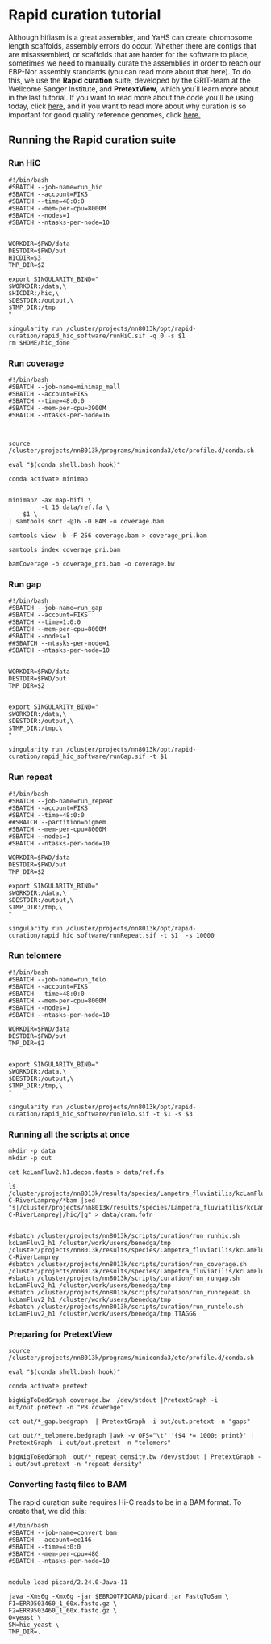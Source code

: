 # Rapid curation tutorial

Although hifiasm is a great assembler, and YaHS can create chromosome length scaffolds, assembly errors do occur. Whether there are contigs that are misassembled, or scaffolds that are harder for the software to place, sometimes we need to manually curate the assemblies in order to reach our EBP-Nor assembly standards (you can read more about that here). To do this, we use the **Rapid curation** suite, developed by the GRIT-team at the Wellcome Sanger Institute, and **PretextView**, which you´ll learn more about in the last tutorial. If you want to read more about the code you´ll be using today, click [here](https://gitlab.com/wtsi-grit/rapid-curation/-/blob/main/README_software.md), and if you want to read more about why curation is so important for good quality reference genomes, click [here.](https://academic.oup.com/gigascience/article/10/1/giaa153/6072294) 

## Running the Rapid curation suite

### Run HiC

```
#!/bin/bash
#SBATCH --job-name=run_hic
#SBATCH --account=FIKS
#SBATCH --time=48:0:0
#SBATCH --mem-per-cpu=8000M
#SBATCH --nodes=1
#SBATCH --ntasks-per-node=10


WORKDIR=$PWD/data
DESTDIR=$PWD/out
HICDIR=$3                                                            
TMP_DIR=$2

export SINGULARITY_BIND="
$WORKDIR:/data,\
$HICDIR:/hic,\
$DESTDIR:/output,\
$TMP_DIR:/tmp
"

singularity run /cluster/projects/nn8013k/opt/rapid-curation/rapid_hic_software/runHiC.sif -q 0 -s $1
rm $HOME/hic_done
```

### Run coverage

```
#!/bin/bash
#SBATCH --job-name=minimap_mall
#SBATCH --account=FIKS
#SBATCH --time=48:0:0
#SBATCH --mem-per-cpu=3900M
#SBATCH --ntasks-per-node=16



source /cluster/projects/nn8013k/programs/miniconda3/etc/profile.d/conda.sh

eval "$(conda shell.bash hook)"

conda activate minimap


minimap2 -ax map-hifi \
         -t 16 data/ref.fa \
	$1 \
| samtools sort -@16 -O BAM -o coverage.bam

samtools view -b -F 256 coverage.bam > coverage_pri.bam

samtools index coverage_pri.bam

bamCoverage -b coverage_pri.bam -o coverage.bw
```


### Run gap

```
#!/bin/bash
#SBATCH --job-name=run_gap
#SBATCH --account=FIKS
#SBATCH --time=1:0:0
#SBATCH --mem-per-cpu=8000M
#SBATCH --nodes=1
##SBATCH --ntasks-per-node=1
#SBATCH --ntasks-per-node=10


WORKDIR=$PWD/data
DESTDIR=$PWD/out
TMP_DIR=$2


export SINGULARITY_BIND="
$WORKDIR:/data,\
$DESTDIR:/output,\
$TMP_DIR:/tmp,\
"

singularity run /cluster/projects/nn8013k/opt/rapid-curation/rapid_hic_software/runGap.sif -t $1
```


### Run repeat

```
#!/bin/bash
#SBATCH --job-name=run_repeat
#SBATCH --account=FIKS
#SBATCH --time=48:0:0
##SBATCH --partition=bigmem
#SBATCH --mem-per-cpu=8000M
#SBATCH --nodes=1
#SBATCH --ntasks-per-node=10

WORKDIR=$PWD/data
DESTDIR=$PWD/out
TMP_DIR=$2  

export SINGULARITY_BIND="
$WORKDIR:/data,\
$DESTDIR:/output,\
$TMP_DIR:/tmp,\
"

singularity run /cluster/projects/nn8013k/opt/rapid-curation/rapid_hic_software/runRepeat.sif -t $1  -s 10000
```


### Run telomere

```
#!/bin/bash
#SBATCH --job-name=run_telo
#SBATCH --account=FIKS
#SBATCH --time=48:0:0
#SBATCH --mem-per-cpu=8000M
#SBATCH --nodes=1
#SBATCH --ntasks-per-node=10

WORKDIR=$PWD/data
DESTDIR=$PWD/out
TMP_DIR=$2


export SINGULARITY_BIND="
$WORKDIR:/data,\
$DESTDIR:/output,\
$TMP_DIR:/tmp,\
"

singularity run /cluster/projects/nn8013k/opt/rapid-curation/rapid_hic_software/runTelo.sif -t $1 -s $3
```


### Running all the scripts at once

```
mkdir -p data
mkdir -p out

cat kcLamFluv2.h1.decon.fasta > data/ref.fa 

ls /cluster/projects/nn8013k/results/species/Lampetra_fluviatilis/kcLamFluv2/genomic_data/hic/Sample_Omni-C-RiverLamprey/*bam |sed "s|/cluster/projects/nn8013k/results/species/Lampetra_fluviatilis/kcLamFluv2/genomic_data/hic/Sample_Omni-C-RiverLamprey|/hic/|g" > data/cram.fofn


#sbatch /cluster/projects/nn8013k/scripts/curation/run_runhic.sh kcLamFluv2_h1 /cluster/work/users/benedga/tmp /cluster/projects/nn8013k/results/species/Lampetra_fluviatilis/kcLamFluv2/genomic_data/hic/Sample_Omni-C-RiverLamprey
#sbatch /cluster/projects/nn8013k/scripts/curation/run_coverage.sh  /cluster/projects/nn8013k/results/species/Lampetra_fluviatilis/kcLamFluv2/genomic_data/pacbio/hifiadapterfilt/concat.filt.fastq.gz
#sbatch /cluster/projects/nn8013k/scripts/curation/run_rungap.sh kcLamFluv2_h1 /cluster/work/users/benedga/tmp
#sbatch /cluster/projects/nn8013k/scripts/curation/run_runrepeat.sh kcLamFluv2_h1 /cluster/work/users/benedga/tmp
#sbatch /cluster/projects/nn8013k/scripts/curation/run_runtelo.sh kcLamFluv2_h1 /cluster/work/users/benedga/tmp TTAGGG
```


### Preparing for PretextView

```
source  /cluster/projects/nn8013k/programs/miniconda3/etc/profile.d/conda.sh

eval "$(conda shell.bash hook)"

conda activate pretext

bigWigToBedGraph coverage.bw  /dev/stdout |PretextGraph -i out/out.pretext -n "PB coverage"

cat out/*_gap.bedgraph  | PretextGraph -i out/out.pretext -n "gaps"

cat out/*_telomere.bedgraph |awk -v OFS="\t" '{$4 *= 1000; print}' | PretextGraph -i out/out.pretext -n "telomers"

bigWigToBedGraph  out/*_repeat_density.bw /dev/stdout | PretextGraph -i out/out.pretext -n "repeat density"
```

### Converting fastq files to BAM
The rapid curation suite requires Hi-C reads to be in a BAM format. To create that, we did this:
```
#!/bin/bash
#SBATCH --job-name=convert_bam
#SBATCH --account=ec146
#SBATCH --time=4:0:0
#SBATCH --mem-per-cpu=48G
#SBATCH --ntasks-per-node=10


module load picard/2.24.0-Java-11

java -Xms6g -Xmx6g -jar $EBROOTPICARD/picard.jar FastqToSam \
F1=ERR9503460_1_60x.fastq.gz \
F2=ERR9503460_1_60x.fastq.gz \
O=yeast \
SM=hic_yeast \
TMP_DIR=.
```

